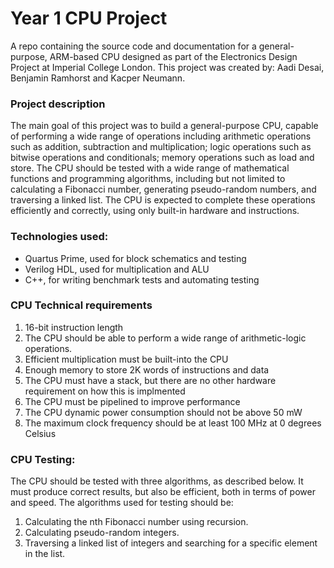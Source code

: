 # Year 1 CPU Project
A repo containing the source code and documentation for a general-purpose, ARM-based CPU designed as part of the Electronics Design Project at Imperial College London. This project was created by: Aadi Desai, Benjamin Ramhorst and Kacper Neumann.


### Project description
The main goal of this project was to build a general-purpose CPU, capable of performing a wide range of operations including arithmetic operations such as addition, subtraction and multiplication; logic operations such as bitwise operations and conditionals; memory operations such as load and store. The CPU should be tested with a wide range of mathematical functions and programming algorithms, including but not limited to calculating a Fibonacci number, generating pseudo-random numbers, and traversing a linked list. The CPU is expected to complete these operations efficiently and correctly, using only built-in hardware and instructions.

### Technologies used:
  * Quartus Prime, used for block schematics and testing
  * Verilog HDL, used for multiplication and ALU
  * C++, for writing benchmark tests and automating testing
  
  
### CPU Technical requirements
  1. 16-bit instruction length
  2. The CPU should be able to perform a wide range of arithmetic-logic operations.
  3. Efficient multiplication must be built-into the CPU
  4. Enough memory to store 2K words of instructions and data
  5. The CPU must have a stack, but there are no other hardware requirement on how this is implmented
  6. The CPU must be pipelined to improve performance
  7. The CPU dynamic power consumption should not be above 50 mW
  8. The maximum clock frequency should be at least 100 MHz at 0 degrees Celsius


### CPU Testing:
The CPU should be tested with three algorithms, as described below. It must produce correct results, but also be efficient, both in terms of power and speed. The algorithms used for testing should be:
  1. Calculating the nth Fibonacci number using recursion.
  2. Calculating pseudo-random integers.
  3. Traversing a linked list of integers and searching for a specific element in the list.


